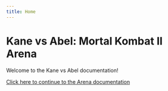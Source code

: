 ```yaml
---
title: Home
---
```


# Kane vs Abel: Mortal Kombat II Arena

Welcome to the Kane vs Abel documentation!

[Click here to continue to the Arena documentation](arena.md)

<script>
  // Auto-redirect to arena.md
  window.location.href = 'arena.md';
</script>
